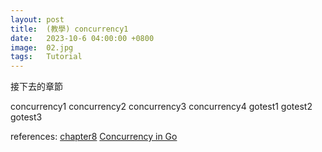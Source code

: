 ```yaml
---
layout: post
title:  (教學) concurrency1
date:   2023-10-6 04:00:00 +0800
image:  02.jpg
tags:   Tutorial
---
```


接下去的章節

concurrency1
concurrency2
concurrency3
concurrency4
gotest1
gotest2
gotest3

references:
  [chapter8](https://xingdl2007.gitbooks.io/gopl-soljutions/content/chapter-8-goroutines-and-channels.html)
  [Concurrency in Go](https://www.udemy.com/course/concurrency-in-go-golang/learn/lecture/22057652?start=0#overview)